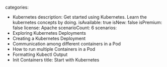 categories:
  - Kubernetes
description: Get started using Kubernetes. Learn the kubernetes concepts by doing.
isAvailable: true
isNew: false
isPremium: false
license: Apache
scenarioCount: 6
scenarios:
  - Exploring Kubernetes Deployments
  - Creating a Kubernetes Deployment
  - Communication among different containers in a Pod
  - How to run multiple Containers in a Pod
  - Formatting Kubectl Output
  - Init Containers
title: Start with Kubernetes
